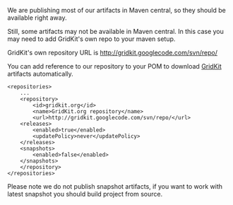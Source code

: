 We are publishing most of our artifacts in Maven central, so they should be available right away.

Still, some artifacts may not be available in Maven central. In this case you may need to add GridKit's own repo to your maven setup.

GridKit's own repository URL is http://gridkit.googlecode.com/svn/repo/

You can add reference to our repository to your POM to download [GridKit](http://code.google.com/p/gridkit/) artifacts automatically.

```
<repositories>
    ...
    <repository>
        <id>gridkit.org</id>
        <name>GridKit.org repository</name>
        <url>http://gridkit.googlecode.com/svn/repo/</url>
	<releases>
	    <enabled>true</enabled>
	    <updatePolicy>never</updatePolicy>
	</releases>
	<snapshots>
	    <enabled>false</enabled>
	</snapshots>
    </repository>
</repositories>
```

Please note we do not publish snapshot artifacts, if you want to work with latest snapshot you should build project from source.